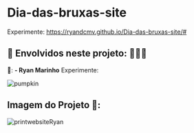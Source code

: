 # Dia-das-bruxas-site

Experimente: https://ryandcmv.github.io/Dia-das-bruxas-site/#

## 📌 Envolvidos neste projeto: 🎃🎃🎃
👦: **- Ryan Marinho**
Experimente: 


![pumpkin](https://user-images.githubusercontent.com/71888001/139562976-fc3be38e-56a5-49aa-816b-e6277ab12e3a.gif)


## Imagem do Projeto 🎃:


![printwebsiteRyan](https://user-images.githubusercontent.com/71888001/139563285-475a5f9b-c13a-4668-96ac-d58fa5c9f216.PNG)
